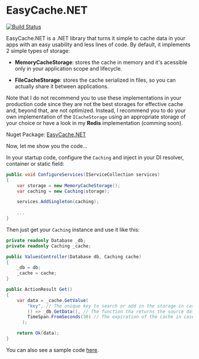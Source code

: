 # EasyCache.NET

[![Build Status](https://travis-ci.org/rsilvanet/easy-cache.svg?branch=master)](https://travis-ci.org/rsilvanet/easy-cache)

EasyCache.NET is a .NET library that turns it simple to cache data in your apps with an easy usability and less lines of code. By default, it implements 2 simple types of storage:

* **MemoryCacheStorage**: stores the cache in memory and it's acessible only in your application scope and lifecycle.

* **FileCacheStorage**: stores the cache serialized in files, so you can actually share it between applications.

Note that I do not recommend you to use these implementations in your production code since they are not the best storages for effective cache and, beyond that, are not optimized. Instead, I recommend you to do your own implementation of the ```ICacheStorage``` using an appropriate storage of your choice or have a look in my **Redis** implementation (comming soon).

Nuget Package: [EasyCache.NET](https://www.nuget.org/packages/EasyCache.NET)

Now, let me show you the code...

In your startup code, configure the ```Caching``` and inject in your DI resolver, container or static field:

```cs
public void ConfigureServices(IServiceCollection services)
{
    var storage = new MemoryCacheStorage();
    var caching = new Caching(storage);

    services.AddSingleton(caching);
    
    ...
}
```

Then just get your ```Caching``` instance and use it like this:

```cs
private readonly Database _db;
private readonly Caching _cache;

public ValuesController(Database db, Caching cache)
{
    _db = db;
    _cache = cache;
}

public ActionResult Get()
{
    var data = _cache.GetValue(
        "key", // The unique key to search or add in the storage in case it don't exists
        () => _db.GetData(), // The function tha returns the source data in case the key isn't found in cache
        TimeSpan.FromSeconds(30) // The expiration of the cache in case it's added by this invocation
      );

    return Ok(data);
}
```

You can also see a sample code [here](https://github.com/rsilvanet/easy-cache/tree/master/samples/EasyCache.NET.API.Sample).

